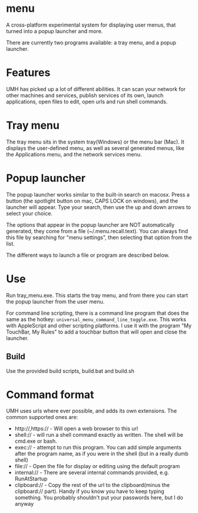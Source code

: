 # menu

A cross-platform experimental system for displaying user menus, that turned into a popup launcher and more.

There are currently two programs available: a tray menu, and a popup launcher.

# Features

UMH has picked up a lot of different abilities.  It can scan your network for other machines and services, publish services of its own, launch applications, open files to edit, open urls and run shell commands.

# Tray menu

The tray menu sits in the system tray(Windows) or the menu bar (Mac).  It displays the user-defined menu, as well as several generated menus, like the Applications menu, and the network services menu.

# Popup launcher

The popup launcher works similar to the built-in search on macosx.  Press a button (the spotlight button on mac, CAPS LOCK on windows), and the launcher will appear.  Type your search, then use the up and down arrows to select your choice.

The options that appear in the popup launcher are NOT automatically generated, they come from a file (~/.menu.recall.text).  You can always find this file by searching for "menu settings", then selecting that option from the list.  

The different ways to launch a file or program are described below.

# Use

Run tray_menu.exe.  This starts the tray menu, and from there you can start the popup launcher from the user menu.

For command line scripting, there is a command line program that does the same as the hotkey: ```universal_menu_command_line_toggle.exe```.  This works with AppleScript and other scripting platforms.  I use it with the program "My TouchBar, My Rules" to add a touchbar button that will open and close the launcher.

##  Build

Use the provided build scripts, build.bat and build.sh

# Command format

UMH uses urls where ever possible, and adds its own extensions.  The common supported ones are:

- http://,https:// - Will open a web browser to this url
- shell:// - will run a shell command exactly as written.  The shell will be cmd.exe or bash.
- exec:// - attempt to run this program.  You can add simple arguments after the program name, as if you were in the shell (but in a really dumb shell)
- file:// - Open the file for display or editing using the default program
- internal:// - There are several internal commands provided, e.g. RunAtStartup
- clipboard:// - Copy the rest of the url to the clipboard(minus the clipboard:// part).  Handy if you know you have to keep typing something.  You probably shouldn't put your passwords here, but I do anyway